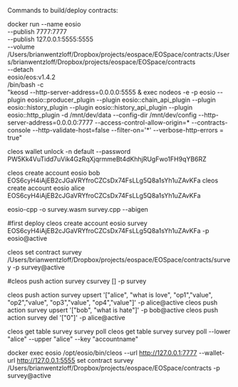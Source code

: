 Commands to build/deploy contracts:


docker run --name eosio \
  --publish 7777:7777 \
  --publish 127.0.0.1:5555:5555 \
  --volume /Users/brianwentzloff/Dropbox/projects/eospace/EOSpace/contracts:/Users/brianwentzloff/Dropbox/projects/eospace/EOSpace/contracts \
  --detach \
  eosio/eos:v1.4.2 \
  /bin/bash -c \
  "keosd --http-server-address=0.0.0.0:5555 & exec nodeos -e -p eosio --plugin eosio::producer_plugin --plugin eosio::chain_api_plugin --plugin eosio::history_plugin --plugin eosio::history_api_plugin --plugin eosio::http_plugin -d /mnt/dev/data --config-dir /mnt/dev/config --http-server-address=0.0.0.0:7777 --access-control-allow-origin=* --contracts-console --http-validate-host=false --filter-on='*' --verbose-http-errors = true"


cleos wallet unlock -n default --password PW5Kk4VuTidd7uVik4GzRqXjqrmmeBt4dKhhjRUgFwo1FH9qYB6RZ

cleos create account eosio bob EOS6cyH4iAjEB2cJGaVRYfroCZCsDx74FsLLg5Q8a1sYh1uZAvKFa 
cleos create account eosio alice EOS6cyH4iAjEB2cJGaVRYfroCZCsDx74FsLLg5Q8a1sYh1uZAvKFa



eosio-cpp -o survey.wasm survey.cpp --abigen

#first deploy
cleos create account eosio survey EOS6cyH4iAjEB2cJGaVRYfroCZCsDx74FsLLg5Q8a1sYh1uZAvKFa -p eosio@active

cleos set contract survey /Users/brianwentzloff/Dropbox/projects/eospace/EOSpace/contracts/survey -p survey@active

#cleos push action survey csurvey [] -p survey

cleos push action survey upsert '["alice", "what is love", "op1","value", "op2","value", "op3","value", "op4","value"]' -p alice@active
cleos push action survey upsert '["bob", "what is hate"]' -p bob@active
cleos push action survey del '["0"]' -p alice@active

cleos get table survey survey poll
cleos get table survey survey poll --lower "alice" --upper "alice" --key "accountname"





docker exec eosio /opt/eosio/bin/cleos --url http://127.0.0.1:7777 --wallet-url http://127.0.0.1:5555 set contract survey /Users/brianwentzloff/Dropbox/projects/eospace/EOSpace/contracts -p survey@active